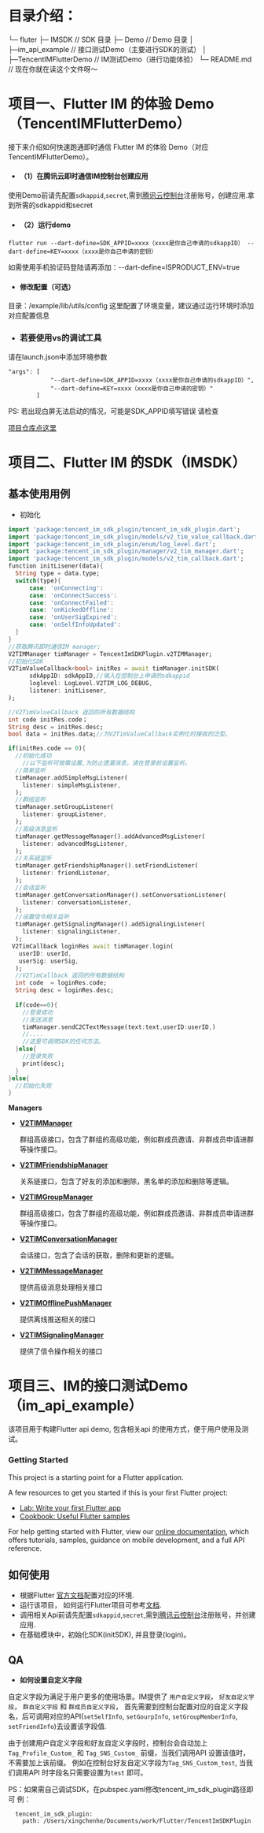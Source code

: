 
# 目录介绍：
└─ fluter 
   ├─ IMSDK                     // SDK 目录
   ├─ Demo                      // Demo 目录
   │  ├─im_api_example          // 接口测试Demo（主要进行SDK的测试）
   │  ├─TencentIMFlutterDemo    // IM测试Demo（进行功能体验）
   └─ README.md                 // 现在你就在读这个文件呀～


# 项目一、Flutter IM 的体验 Demo（TencentIMFlutterDemo）
接下来介绍如何快速跑通即时通信 Flutter IM 的体验 Demo（对应TencentIMFlutterDemo）。
- #### （1）在腾讯云即时通信IM控制台创建应用
使用Demo前请先配置`sdkappid`,`secret`,需到[腾讯云控制台](https://cloud.tencent.com/product/im)注册账号，创建应用.拿到所需的sdkappid和secret

- #### （2）运行demo

```
flutter run --dart-define=SDK_APPID=xxxx（xxxx是你自己申请的sdkappID） --dart-define=KEY=xxxx（xxxx是你自己申请的密钥）
```
如需使用手机验证码登陆请再添加：--dart-define=ISPRODUCT_ENV=true

- #### 修改配置（可选）
目录：/example/lib/utils/config
这里配置了环境变量，建议通过运行环境时添加对应配置信息

- ### 若要使用vs的调试工具
请在launch.json中添加环境参数
```
"args": [
            "--dart-define=SDK_APPID=xxxx（xxxx是你自己申请的sdkappID）",
            "--dart-define=KEY=xxxx（xxxx是你自己申请的密钥）"
        ]
```

PS: 若出现白屏无法启动的情况，可能是SDK_APPID填写错误 请检查

[项目仓库点这里](https://cloud.tencent.com/product/im)


# 项目二、Flutter IM 的SDK（IMSDK）
## 基本使用用例

- 初始化

```dart
import 'package:tencent_im_sdk_plugin/tencent_im_sdk_plugin.dart';
import 'package:tencent_im_sdk_plugin/models/v2_tim_value_callback.dart';
import 'package:tencent_im_sdk_plugin/enum/log_level.dart';
import 'package:tencent_im_sdk_plugin/manager/v2_tim_manager.dart';
import 'package:tencent_im_sdk_plugin/models/v2_tim_callback.dart';
function initLisener(data){
  String type = data.type;
  switch(type){
      case: 'onConnecting':
      case: 'onConnectSuccess':
      case: 'onConnectFailed':
      case: 'onKickedOffline':
      case: 'onUserSigExpired':
      case: 'onSelfInfoUpdated':
  }
}
//获取腾讯即时通信IM manager;
V2TIMManager timManager = TencentImSDKPlugin.v2TIMManager;
//初始化SDK
V2TimValueCallback<bool> initRes = await timManager.initSDK(
      sdkAppID: sdkAppID,//填入在控制台上申请的sdkappid
      loglevel: LogLevel.V2TIM_LOG_DEBUG,
      listener: initLisener,
);

//V2TimValueCallback 返回的所有数据结构
int code initRes.code；
String desc = initRes.desc;
bool data = initRes.data;//为V2TimValueCallback实例化时接收的泛型。

if(initRes.code == 0){
  //初始化成功
 	//以下监听可按需设置,为防止遗漏消息，请在登录前设置监听。
  //简单监听
  timManager.addSimpleMsgListener(
    listener: simpleMsgListener,
  );
  //群组监听
  timManager.setGroupListener(
    listener: groupListener,
  );
  //高级消息监听
  timManager.getMessageManager().addAdvancedMsgListener(
    listener: advancedMsgListener,
  );
  //关系链监听
  timManager.getFriendshipManager().setFriendListener(
    listener: friendListener,
  );
  //会话监听
  timManager.getConversationManager().setConversationListener(
    listener: conversationListener,
  );
  //设置信令相关监听
  timManager.getSignalingManager().addSignalingListener(
    listener: signalingListener,
  );
 V2TimCallback loginRes await timManager.login(
   userID: userId,
   userSig: userSig,
  );
  //V2TimCallback 返回的所有数据结构
  int code  = loginRes.code;
  String desc = loginRes.desc;
  
  if(code==0){
    //登录成功
    //发送消息
    timManager.sendC2CTextMessage(text:text,userID:userID,)
    //....
    //这里可调用SDK的任何方法。
  }else{
    //登录失败
    print(desc);
  }
}else{
  //初始化失败
}

```



**Managers**

- [**V2TIMManager**](https://pub.dev/documentation/tencent_im_sdk_plugin/latest/manager_v2_tim_manager/V2TIMManager-class.html)

  群组高级接口，包含了群组的高级功能，例如群成员邀请、非群成员申请进群等操作接口。

  

- [**V2TIMFriendshipManager**](https://pub.dev/documentation/tencent_im_sdk_plugin/latest/manager_v2_tim_friendship_manager/V2TIMFriendshipManager-class.html)

  关系链接口，包含了好友的添加和删除，黑名单的添加和删除等逻辑。

  

- [**V2TIMGroupManager**](https://pub.dev/documentation/tencent_im_sdk_plugin/latest/manager_v2_tim_group_manager/V2TIMGroupManager-class.html)

  群组高级接口，包含了群组的高级功能，例如群成员邀请、非群成员申请进群等操作接口。

  

- [**V2TIMConversationManager**](https://pub.dev/documentation/tencent_im_sdk_plugin/latest/manager_v2_tim_conversation_manager/V2TIMConversationManager-class.html)

  会话接口，包含了会话的获取，删除和更新的逻辑。

  

- [**V2TIMMessageManager**](https://pub.dev/documentation/tencent_im_sdk_plugin/latest/manager_v2_message_tim_manager/V2TIMMessageManager-class.html)

  提供高级消息处理相关接口

  

- [**V2TIMOfflinePushManager**](https://pub.dev/documentation/tencent_im_sdk_plugin/latest/manager_v2_tim_offline_push_manager/V2TIMOfflinePushManager-class.html)

  提供离线推送相关的接口

  

- [**V2TIMSignalingManager**](https://pub.dev/documentation/tencent_im_sdk_plugin/latest/manager_v2_tim_signaling_manager/V2TIMSignalingManager-class.html) 

  提供了信令操作相关的接口

  




# 项目三、IM的接口测试Demo（im_api_example） 
该项目用于构建Flutter api demo, 包含相关api 的使用方式，便于用户使用及测试。

### Getting Started

This project is a starting point for a Flutter application.

A few resources to get you started if this is your first Flutter project:

- [Lab: Write your first Flutter app](https://flutter.dev/docs/get-started/codelab)
- [Cookbook: Useful Flutter samples](https://flutter.dev/docs/cookbook)

For help getting started with Flutter, view our
[online documentation](https://flutter.dev/docs), which offers tutorials,
samples, guidance on mobile development, and a full API reference.

## 如何使用
- 根据Flutter [官方文档](https://flutter.dev/docs/get-started/install)配置对应的环境.
- 运行该项目， 如何运行Flutter项目可参考[文档](https://flutter.dev/docs/get-started/codelab).
- 调用相关Api前请先配置`sdkappid`,`secret`,需到[腾讯云控制台](https://cloud.tencent.com/product/im)注册账号，并创建应用.
- 在基础模块中，初始化SDK(initSDK), 并且登录(login)。

## QA
- **如何设置自定义字段**

自定义字段为满足于用户更多的使用场景。IM提供了 `用户自定义字段`， `好友自定义字段`， `群自定义字段` 和 `群成员自定义字段`， 首先需要到控制台配置对应的自定义字段名，后可调用对应的API(`setSelfInfo`, `setGourpInfo`, `setGroupMemberInfo`, `setFriendInfo`)去设置该字段值.

由于创建用户自定义字段和好友自定义字段时，控制台会自动加上 `Tag_Profile_Custom_` 和 `Tag_SNS_Custom_` 前缀，当我们调用API 设置该值时，不需要加上该前缀。 例如在控制台好友自定义字段为`Tag_SNS_Custom_test`, 当我们调用API 时字段名只需要设置为`test` 即可。

PS：如果需自己调试SDK，在pubspec.yaml修改tencent_im_sdk_plugin路径即可
例：
```
  tencent_im_sdk_plugin: 
    path: /Users/xingchenhe/Documents/work/Flutter/TencentImSDKPlugin
```

